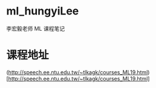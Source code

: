 # ml_hungyiLee
李宏毅老师 ML 课程笔记
# 课程地址
(http://speech.ee.ntu.edu.tw/~tlkagk/courses_ML19.html)[http://speech.ee.ntu.edu.tw/~tlkagk/courses_ML19.html]

